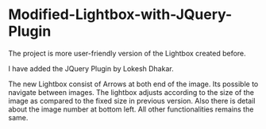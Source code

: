 # Modified-Lightbox-with-JQuery-Plugin

The project is more user-friendly version of the Lightbox created before.

I have added the JQuery Plugin by Lokesh  Dhakar.

The new Lightbox consist of Arrows at both end of the image. 
Its possible to navigate between images.
The lightbox adjusts according to the size of the image as compared to the fixed size in previous version.
Also there is detail about the image number at bottom left.
All other functionalities remains the same.

